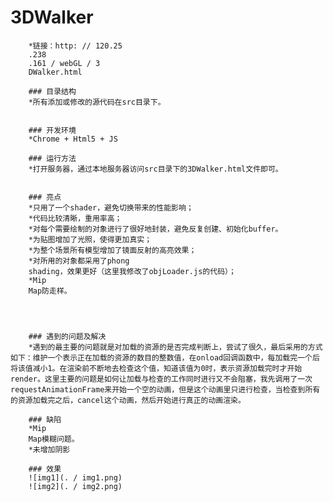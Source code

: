 # 3DWalker
        *链接：http: // 120.25
        .238
        .161 / webGL / 3
        DWalker.html

        ### 目录结构
        *所有添加或修改的源代码在src目录下。


        ### 开发环境
        *Chrome + Html5 + JS

        ### 运行方法
        *打开服务器，通过本地服务器访问src目录下的3DWalker.html文件即可。


        ### 亮点
        *只用了一个shader，避免切换带来的性能影响；
        *代码比较清晰，重用率高；
        *对每个需要绘制的对象进行了很好地封装，避免反复创建、初始化buffer。
        *为贴图增加了光照，使得更加真实；
        *为整个场景所有模型增加了镜面反射的高亮效果；
        *对所用的对象都采用了phong
        shading，效果更好（这里我修改了objLoader.js的代码）；
        *Mip
        Map防走样。




        ### 遇到的问题及解决
        *遇到的最主要的问题就是对加载的资源的是否完成判断上，尝试了很久，最后采用的方式如下：维护一个表示正在加载的资源的数目的整数值，在onload回调函数中，每加载完一个后将该值减小1。在渲染前不断地去检查这个值，知道该值为0时，表示资源加载完时才开始render。这里主要的问题是如何让加载与检查的工作同时进行又不会阻塞，我先调用了一次requestAnimationFrame来开始一个空的动画，但是这个动画里只进行检查，当检查到所有的资源加载完之后，cancel这个动画，然后开始进行真正的动画渲染。

        ### 缺陷
        *Mip
        Map模糊问题。
        *未增加阴影

        ### 效果
        ![img1](. / img1.png)
        ![img2](. / img2.png)
